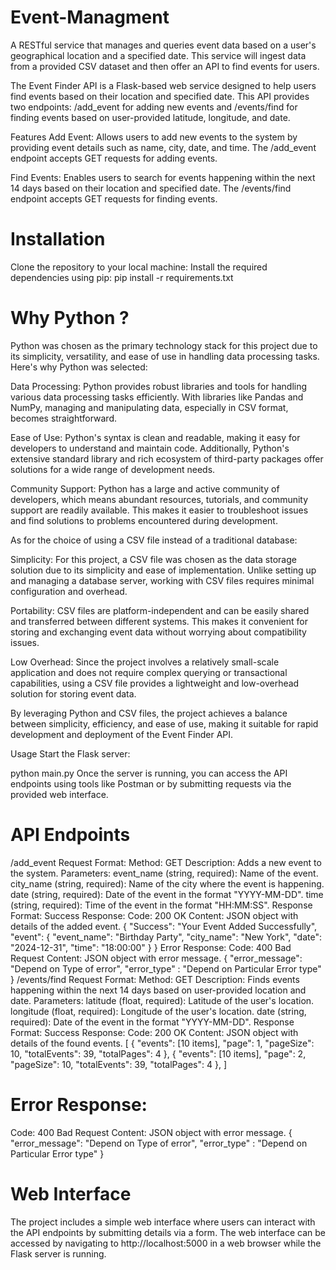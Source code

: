 # Event-Managment
A RESTful service that manages and queries event data based on a user's geographical location and a specified date. This service will ingest data from a provided CSV dataset and then offer an API to find events for users.

The Event Finder API is a Flask-based web service designed to help users find events based on their location and specified date. This API provides two endpoints: /add_event for adding new events and /events/find for finding events based on user-provided latitude, longitude, and date.

Features
Add Event: Allows users to add new events to the system by providing event details such as name, city, date, and time. The /add_event endpoint accepts GET requests for adding events.

Find Events: Enables users to search for events happening within the next 14 days based on their location and specified date. The /events/find endpoint accepts GET requests for finding events.

# Installation
Clone the repository to your local machine:
Install the required dependencies using pip:
pip install -r requirements.txt

# Why Python ?
Python was chosen as the primary technology stack for this project due to its simplicity, versatility, and ease of use in handling data processing tasks. Here's why Python was selected:

Data Processing: Python provides robust libraries and tools for handling various data processing tasks efficiently. With libraries like Pandas and NumPy, managing and manipulating data, especially in CSV format, becomes straightforward.

Ease of Use: Python's syntax is clean and readable, making it easy for developers to understand and maintain code. Additionally, Python's extensive standard library and rich ecosystem of third-party packages offer solutions for a wide range of development needs.

Community Support: Python has a large and active community of developers, which means abundant resources, tutorials, and community support are readily available. This makes it easier to troubleshoot issues and find solutions to problems encountered during development.

As for the choice of using a CSV file instead of a traditional database:

Simplicity: For this project, a CSV file was chosen as the data storage solution due to its simplicity and ease of implementation. Unlike setting up and managing a database server, working with CSV files requires minimal configuration and overhead.

Portability: CSV files are platform-independent and can be easily shared and transferred between different systems. This makes it convenient for storing and exchanging event data without worrying about compatibility issues.

Low Overhead: Since the project involves a relatively small-scale application and does not require complex querying or transactional capabilities, using a CSV file provides a lightweight and low-overhead solution for storing event data.

By leveraging Python and CSV files, the project achieves a balance between simplicity, efficiency, and ease of use, making it suitable for rapid development and deployment of the Event Finder API.

Usage
Start the Flask server:

python main.py
Once the server is running, you can access the API endpoints using tools like Postman or by submitting requests via the provided web interface.

# API Endpoints
/add_event
Request Format:
Method: GET
Description: Adds a new event to the system.
Parameters:
event_name (string, required): Name of the event.
city_name (string, required): Name of the city where the event is happening.
date (string, required): Date of the event in the format "YYYY-MM-DD".
time (string, required): Time of the event in the format "HH:MM:SS".
Response Format:
Success Response:
Code: 200 OK
Content: JSON object with details of the added event.
{
    "Success": "Your Event Added Successfully",
    "event": {
        "event_name": "Birthday Party",
        "city_name": "New York",
        "date": "2024-12-31",
        "time": "18:00:00"
    }
}
Error Response:
Code: 400 Bad Request
Content: JSON object with error message.
{
    "error_message": "Depend on Type of error",
    "error_type" : "Depend on Particular Error type"
}
/events/find
Request Format:
Method: GET
Description: Finds events happening within the next 14 days based on user-provided location and date.
Parameters:
latitude (float, required): Latitude of the user's location.
longitude (float, required): Longitude of the user's location.
date (string, required): Date of the event in the format "YYYY-MM-DD".
Response Format:
Success Response:
Code: 200 OK
Content: JSON object with details of the found events.
[
    {
        "events": [10 items],
        "page": 1,
        "pageSize": 10,
        "totalEvents": 39,
        "totalPages": 4
    },
    {
        "events": [10 items],
        "page": 2,
        "pageSize": 10,
        "totalEvents": 39,
        "totalPages": 4
    },
]
# Error Response:
Code: 400 Bad Request
Content: JSON object with error message.
{
    "error_message": "Depend on Type of error",
    "error_type" : "Depend on Particular Error type"
}
# Web Interface
The project includes a simple web interface where users can interact with the API endpoints by submitting details via a form. The web interface can be accessed by navigating to http://localhost:5000 in a web browser while the Flask server is running.
